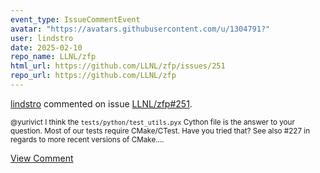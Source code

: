 ```yaml
---
event_type: IssueCommentEvent
avatar: "https://avatars.githubusercontent.com/u/1304791?"
user: lindstro
date: 2025-02-10
repo_name: LLNL/zfp
html_url: https://github.com/LLNL/zfp/issues/251
repo_url: https://github.com/LLNL/zfp
---
```


<a href='https://github.com/lindstro' target='_blank'>lindstro</a> commented on issue <a href='https://github.com/LLNL/zfp/issues/251' target='_blank'>LLNL/zfp#251</a>.

<small>@yurivict I think the `tests/python/test_utils.pyx` Cython file is the answer to your question.  Most of our tests require CMake/CTest.  Have you tried that?  See also #227 in regards to more recent versions of CMake....</small>

<a href='https://github.com/LLNL/zfp/issues/251' target='_blank'>View Comment</a>